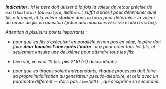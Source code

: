 _**Indication** : ici le père doit utiliser à la fois la valeur de retour
précise de `wait(&wstatus)` (ou `waitpid`, mais `wait` suffit a priori)
pour déterminer quel fils a terminé, et la valeur stockée dans `wstatus`
pour déterminer la valeur de retour du fils en question (grâce aux macros
`WIFEXITED` et `WEXITSTATUS`)._

_Attention à plusieurs points importants :_

* _pour que les fils s'exécutent en parallèle et non pas en série, le
  père doit faire **deux boucles l'une après l'autre** : une pour créer
  tous les fils, et seulement ensuite une deuxième pour attendre tous 
  les fils;_

* _bien sûr, on veut 10 fils, pas 2^10 (-1) descendants;_

* _pour que les tirages soient indépendants, chaque processus doit faire
  sa propre initialisation du générateur pseudo-aléatoire, et cela avec
  un paramètre différent -- donc pas `time(NULL)`, qui s'exprime en
  secondes._
